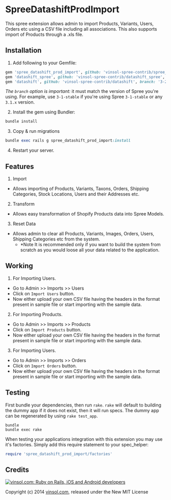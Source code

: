 SpreeDatashiftProdImport
========================

This spree extension allows admin to import Products, Variants, Users, Orders etc using a CSV file including all associations. This also supports import of Products through a .xls file.

Installation
------------

1. Add following to your Gemfile:

  ```ruby
  gem 'spree_datashift_prod_import', github: 'vinsol-spree-contrib/spree_datashift_prod_import', branch: <spree-version-compatible>
  gem 'datashift_spree', github: 'vinsol-spree-contrib/datashift_spree', branch: '3-2-stable'
  gem 'datashift', github: 'vinsol-spree-contrib/datashift', branch: '3-2-stable'
  ```
  *The `branch` option is important:* it must match the version of Spree you're using. For example, use `3-1-stable` if you're using Spree `3-1-stable` or any `3.1.x` version.

2. Install the gem using Bundler:

  ```ruby
  bundle install
  ```

3. Copy & run migrations

  ```ruby
  bundle exec rails g spree_datashift_prod_import:install
  ```

4. Restart your server.

Features
--------

1. Import
  - Allows importing of Products, Variants, Taxons, Orders, Shipping Categories, Stock Locations, Users and their Addresses etc.

2. Transform
  - Allows easy transformation of Shopify Products data into Spree Models.

3. Reset Data
  - Allows admin to clear all Products, Variants, Images, Orders, Users, Shipping Categories etc from the system.
    - *Note It is recommended only if you want to build the system from scratch as you would loose all your data related to the application.

Working
-------

1. For Importing Users.
  - Go to Admin >> Imports >> Users
  - Click on `Import Users` button.
  - Now either upload your own CSV file having the headers in the format present in sample file or start importing with the sample data.

2. For Importing Products.
  - Go to Admin >> Imports >> Products
  - Click on `Import Products` button.
  - Now either upload your own CSV file having the headers in the format present in sample file or start importing with the sample data.

3. For Importing Users.
  - Go to Admin >> Imports >> Orders
  - Click on `Import Orders` button.
  - Now either upload your own CSV file having the headers in the format present in sample file or start importing with the sample data.

Testing
-------

First bundle your dependencies, then run `rake`. `rake` will default to building the dummy app if it does not exist, then it will run specs. The dummy app can be regenerated by using `rake test_app`.

```shell
bundle
bundle exec rake
```

When testing your applications integration with this extension you may use it's factories.
Simply add this require statement to your spec_helper:

```ruby
require 'spree_datashift_prod_import/factories'
```

Credits
-------

[![vinsol.com: Ruby on Rails, iOS and Android developers](http://vinsol.com/vin_logo.png "Ruby on Rails, iOS and Android developers")](http://vinsol.com)

Copyright (c) 2014 [vinsol.com](http://vinsol.com "Ruby on Rails, iOS and Android developers"), released under the New MIT License
